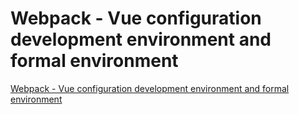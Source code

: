 # Webpack - Vue configuration development environment and formal environment
[Webpack - Vue configuration development environment and formal environment](https://aiwithcloud.com/2022/09/15/webpack___vue_configuration_development_environment_and_formal_environment/)
